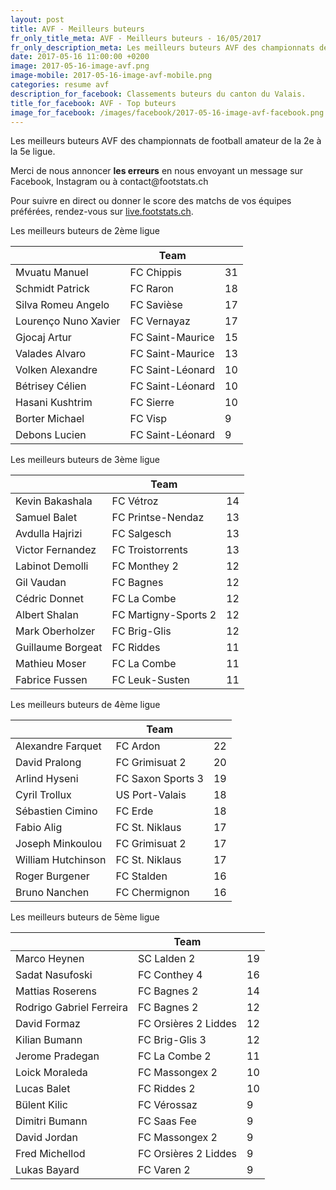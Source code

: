```yaml
---
layout: post
title: AVF - Meilleurs buteurs
fr_only_title_meta: AVF - Meilleurs buteurs - 16/05/2017
fr_only_description_meta: Les meilleurs buteurs AVF des championnats de football amateur de la 2e à la 5e ligue - 16/05/2017
date: 2017-05-16 11:00:00 +0200
image: 2017-05-16-image-avf.png
image-mobile: 2017-05-16-image-avf-mobile.png
categories: resume avf
description_for_facebook: Classements buteurs du canton du Valais.
title_for_facebook: AVF - Top buteurs
image_for_facebook: /images/facebook/2017-05-16-image-avf-facebook.png
---
```

<p>Les meilleurs buteurs AVF des championnats de football amateur de la 2e à la 5e ligue.</p>
<p>Merci de nous annoncer <b>les erreurs</b> en nous envoyant un message sur Facebook, Instagram ou à contact@footstats.ch</p>
<p>Pour suivre en direct ou donner le score des matchs de vos équipes préférées, rendez-vous sur <a href='http://live.footstats.ch'>live.footstats.ch</a>.</p>

<p>Les meilleurs buteurs de 2ème ligue</p><table class="table"><thead><tr><th><i class="fa fa-male"></i></th><th>Team</th><th><i class="fa fa-futbol-o"></i></th></tr></thead><tbody><tr><td>Mvuatu Manuel</td><td>FC Chippis</td><td>31</td></tr><tr><td>Schmidt Patrick</td><td>FC Raron</td><td>18</td></tr><tr><td>Silva Romeu Angelo</td><td>FC Savièse</td><td>17</td></tr><tr><td>Lourenço Nuno Xavier</td><td>FC Vernayaz</td><td>17</td></tr><tr><td>Gjocaj Artur</td><td>FC Saint-Maurice</td><td>15</td></tr><tr><td>Valades Alvaro</td><td>FC Saint-Maurice</td><td>13</td></tr><tr><td>Volken Alexandre</td><td>FC Saint-Léonard</td><td>10</td></tr><tr><td>Bétrisey Célien</td><td>FC Saint-Léonard</td><td>10</td></tr><tr><td>Hasani Kushtrim</td><td>FC Sierre</td><td>10</td></tr><tr><td>Borter Michael</td><td>FC Visp</td><td>9</td></tr><tr><td>Debons Lucien</td><td>FC Saint-Léonard</td><td>9</td></tr></tbody></table><p>Les meilleurs buteurs de 3ème ligue</p><table class="table"><thead><tr><th><i class="fa fa-male"></i></th><th>Team</th><th><i class="fa fa-futbol-o"></i></th></tr></thead><tbody><tr><td>Kevin Bakashala</td><td>FC Vétroz</td><td>14</td></tr><tr><td>Samuel Balet</td><td>FC Printse-Nendaz</td><td>13</td></tr><tr><td>Avdulla Hajrizi</td><td>FC Salgesch</td><td>13</td></tr><tr><td>Victor Fernandez</td><td>FC Troistorrents</td><td>13</td></tr><tr><td>Labinot Demolli</td><td>FC Monthey 2</td><td>12</td></tr><tr><td>Gil Vaudan</td><td>FC Bagnes</td><td>12</td></tr><tr><td>Cédric Donnet</td><td>FC La Combe</td><td>12</td></tr><tr><td>Albert Shalan</td><td>FC Martigny-Sports 2</td><td>12</td></tr><tr><td>Mark Oberholzer</td><td>FC Brig-Glis</td><td>12</td></tr><tr><td>Guillaume Borgeat</td><td>FC Riddes</td><td>11</td></tr><tr><td>Mathieu Moser</td><td>FC La Combe</td><td>11</td></tr><tr><td>Fabrice Fussen</td><td>FC Leuk-Susten</td><td>11</td></tr></tbody></table><p>Les meilleurs buteurs de 4ème ligue</p><table class="table"><thead><tr><th><i class="fa fa-male"></i></th><th>Team</th><th><i class="fa fa-futbol-o"></i></th></tr></thead><tbody><tr><td>Alexandre Farquet</td><td>FC Ardon</td><td>22</td></tr><tr><td>David Pralong</td><td>FC Grimisuat 2</td><td>20</td></tr><tr><td>Arlind Hyseni</td><td>FC Saxon Sports 3</td><td>19</td></tr><tr><td>Cyril Trollux</td><td>US Port-Valais</td><td>18</td></tr><tr><td>Sébastien Cimino</td><td>FC Erde</td><td>18</td></tr><tr><td>Fabio Alig</td><td>FC St. Niklaus</td><td>17</td></tr><tr><td>Joseph Minkoulou</td><td>FC Grimisuat 2</td><td>17</td></tr><tr><td>William Hutchinson</td><td>FC St. Niklaus</td><td>17</td></tr><tr><td>Roger Burgener</td><td>FC Stalden</td><td>16</td></tr><tr><td>Bruno Nanchen</td><td>FC Chermignon</td><td>16</td></tr></tbody></table><p>Les meilleurs buteurs de 5ème ligue</p><table class="table"><thead><tr><th><i class="fa fa-male"></i></th><th>Team</th><th><i class="fa fa-futbol-o"></i></th></tr></thead><tbody><tr><td>Marco Heynen</td><td>SC Lalden 2</td><td>19</td></tr><tr><td>Sadat Nasufoski</td><td>FC Conthey 4</td><td>16</td></tr><tr><td>Mattias Roserens</td><td>FC Bagnes 2</td><td>14</td></tr><tr><td>Rodrigo Gabriel Ferreira</td><td>FC Bagnes 2</td><td>12</td></tr><tr><td>David Formaz</td><td>FC Orsières 2 Liddes</td><td>12</td></tr><tr><td>Kilian Bumann</td><td>FC Brig-Glis 3</td><td>12</td></tr><tr><td>Jerome Pradegan</td><td>FC La Combe 2</td><td>11</td></tr><tr><td>Loick Moraleda</td><td>FC Massongex 2</td><td>10</td></tr><tr><td>Lucas Balet</td><td>FC Riddes 2</td><td>10</td></tr><tr><td>Bülent Kilic</td><td>FC Vérossaz</td><td>9</td></tr><tr><td>Dimitri Bumann</td><td>FC Saas Fee</td><td>9</td></tr><tr><td>David Jordan</td><td>FC Massongex 2</td><td>9</td></tr><tr><td>Fred Michellod</td><td>FC Orsières 2 Liddes</td><td>9</td></tr><tr><td>Lukas Bayard</td><td>FC Varen 2</td><td>9</td></tr></tbody></table>